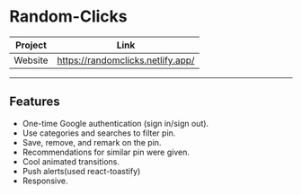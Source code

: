 # Random-Clicks

| Project | Link |
| ------ | ------ |
| Website | https://randomclicks.netlify.app/|

---
## Features
- One-time Google authentication (sign in/sign out).
- Use categories and searches to filter pin.
- Save, remove, and remark on the pin.
- Recommendations for similar pin were given.
- Cool animated transitions.
- Push alerts(used react-toastify)
- Responsive.
